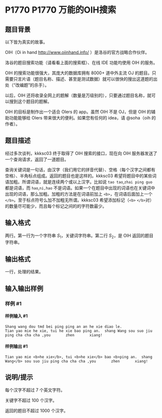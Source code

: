 # P1770 P1770 万能的OIH搜索

## 题目背景

以下皆为真实的故事。

OIH（Oi in hand <http://www.oiinhand.info/> ）是洛谷的官方战略合作伙伴。

洛谷的题目搜索功能（请看看上面的搜索框）、在线 IDE 功能均使用 OIH 的服务。

OIH 的搜索功能很强大，其庞大的数据库拥有 $8000+$ 道中外主流 OJ 的题目。只需要只言片语（题目名称、描述、甚至是测试数据）就可以很快的搜出这道题的出处（“改编题”的杀手）。

以后，OIH 还将收录全网上的题解（数量是万级别的），只要通过题目名称，就可以搜到这个题目的题解。

OIH 的目标是制作出一个适合 OIers 的 app。虽然 OIH 不是 OJ，但是 OIH 的辅助功能能够给 OIers 带来很大的便利。如果您有任何的 idea，请 @soha（oih 的作者）。

## 题目描述

经过多次谈判，kkksc03 终于取得了 OIH 搜索的接口，现在向 OIH 服务器发送了一个查询请求，返回了一道题目。

查询关键词是一句话，由汉字（我们用它的拼音代替）、空格（每个汉字之间都有空格）、半角标点组成。返回的题目也是这样的。kkksc03 希望将题目中的某些词语加粗。所谓词语，就是连续两个或以上汉字。比如说 `tao tao`,`zhai ping guo` 都是词语，而 `hao`,`ni,hao` 不是词语。如果一个在题目中出现的词语也在关键词中出现的词语，那么加粗。加粗的方法是在词语前加上 `<b>`，在词语后面加上一个 `</b>`。至于标点符号么加不加粗无所谓。kkksc03 希望添加标记（`<b>` `</b>`对）的数量尽可能少，而且每个标记之间的的字符数最少。

## 输入格式

两行。第一行为一个字符串 $S_1$，关键词字符串。第二行 $S_2$，是 OIH 返回的题目字符串。


## 输出格式

一行，处理的结果。

## 输入输出样例

### 样例 #1

#### 样例输入 #1

```
Shang wang dou tmd bei ping ping an an he xie diao le.
Tian yao mie he xie, tui he xie bao ping an.  shang Wang sou suo jiu ping cha cha cha ,you       zhen       xiang!
```

#### 样例输出 #1

```
Tian yao mie <b>he xie</b>, tui <b>he xie</b> bao <b>ping an.  shang Wang</b> sou suo jiu ping cha cha cha ,you       zhen       xiang!
```

## 说明/提示

每个汉字不超过 $7$ 个英文字符。

关键字不超过 $100$ 个汉字。

返回的题目不超过 $1000$ 个汉字。

